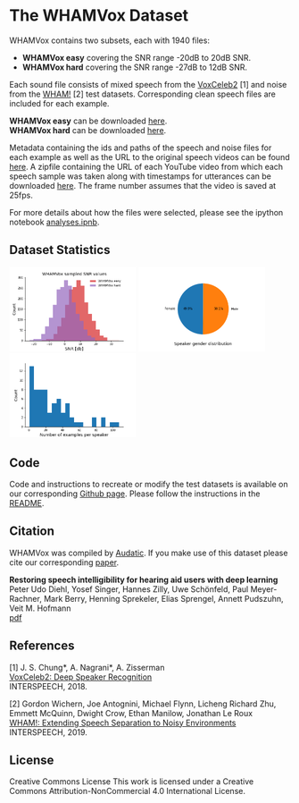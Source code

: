 # The WHAMVox Dataset

WHAMVox contains two subsets, each with 1940 files:  
- **WHAMVox easy** covering the SNR range -20dB to 20dB SNR.  
- **WHAMVox hard** covering the SNR range -27dB to 12dB SNR.  

Each sound file consists of mixed speech from the [VoxCeleb2](https://www.robots.ox.ac.uk/~vgg/data/voxceleb/vox2.html) \[1] 
and noise from the [WHAM!](https://wham.whisper.ai/) \[2] test datasets. 
Corresponding clean speech files are included for each example.

**WHAMVox easy** can be downloaded [here](https://www.audatic.ai/download_WHAMVox/WHAMVox_easy.zip).   
**WHAMVox hard** can be downloaded [here](https://www.audatic.ai/download_WHAMVox/WHAMVox_hard.zip).  

Metadata containing the ids and paths of the speech and noise files for each example as well as the URL to the original speech videos can be found [here](https://github.com/audatic-team/WHAMVox/tree/master/WHAMVox_test.csv). A zipfile containing the URL of each YouTube video from which each speech sample was taken along with timestamps for utterances can be downloaded [here](https://github.com/audatic-team/WHAMVox/tree/master/speech_url_time_stamps.zip). The frame number assumes that the video is saved at 25fps.  

For more details about how the files were selected, please see the ipython notebook [analyses.ipnb](https://github.com/audatic-team/WHAMVox/tree/master/analyses.ipynb).   

## Dataset Statistics
<p float="left">
  <img src="assets/images/both_snr_distribution.png" width="45%" /> 
  <img src="assets/images/gender_distribution.png" width="45%" />
  <img src="assets/images/num_examples_per_speaker.png" width="45%" />
</p>  
  
## Code

Code and instructions to recreate or modify the test datasets is available on our corresponding [Github page](https://github.com/audatic-team/WHAMVox/tree/master). Please follow the instructions in the [README](https://github.com/audatic-team/WHAMVox/tree/master/README.md). 

## Citation
WHAMVox was compiled by [Audatic](https://audatic.ai/). 
If you make use of this dataset please cite our corresponding [paper](<arxive>).    

**Restoring speech intelligibility for hearing aid users with deep learning**  
Peter Udo Diehl, Yosef Singer, Hannes Zilly, Uwe Schönfeld, Paul Meyer-Rachner, Mark Berry, Henning Sprekeler, Elias Sprengel, Annett Pudszuhn, Veit M. Hofmann  
[pdf](<arxive>)  

## References  

\[1]  J. S. Chung*, A. Nagrani*, A. Zisserman  
[VoxCeleb2: Deep Speaker Recognition](https://www.robots.ox.ac.uk/~vgg/publications/2018/Chung18a/chung18a.pdf)  
INTERSPEECH, 2018.  

\[2] Gordon Wichern, Joe Antognini, Michael Flynn, Licheng Richard Zhu, Emmett McQuinn, Dwight Crow, Ethan Manilow, Jonathan Le Roux  
[WHAM!: Extending Speech Separation to Noisy Environments](https://arxiv.org/pdf/1907.01160.pdf)  
INTERSPEECH, 2019.

## License

Creative Commons License
This work is licensed under a Creative Commons Attribution-NonCommercial 4.0 International License. 
